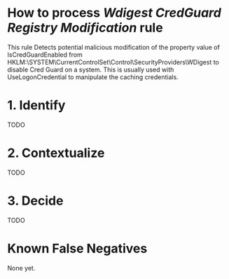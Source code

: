 # How to process *Wdigest CredGuard Registry Modification* rule
This rule Detects potential malicious modification of the property value of IsCredGuardEnabled from HKLM:\SYSTEM\CurrentControlSet\Control\SecurityProviders\WDigest to disable Cred Guard on a system. This is usually used with UseLogonCredential to manipulate the caching credentials.

# 1. Identify
TODO

# 2. Contextualize
TODO

# 3. Decide
TODO

# Known False Negatives
None yet.
